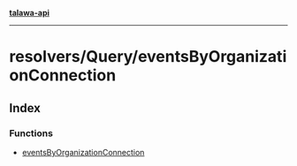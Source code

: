 [**talawa-api**](../../../README.md)

***

# resolvers/Query/eventsByOrganizationConnection

## Index

### Functions

- [eventsByOrganizationConnection](functions/eventsByOrganizationConnection.md)
